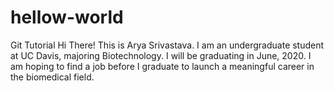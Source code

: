 # hellow-world
Git Tutorial
Hi There! This is Arya Srivastava. I am an undergraduate student at UC Davis, majoring Biotechnology. I will be graduating in June, 2020. I am hoping to find a job before I graduate to launch a meaningful career in the biomedical field.
